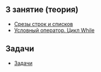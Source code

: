 ## 3 занятие (теория)
* [Срезы строк и списков](https://github.com/rogovich/2020_CPK_Python_for_Data_Analysis-4/blob/master/03_If_Else_While/2020_CPK_3_1_Slices.ipynb)
* [Условный оператор. Цикл While](https://github.com/rogovich/2020_CPK_Python_for_Data_Analysis-4/blob/master/03_If_Else_While/2020_CPK_3_2_If_Else.ipynb)

## Задачи
* [Задачи](https://github.com/rogovich/2020_CPK_Python_for_Data_Analysis-4/blob/master/03_If_Else_While/2020_CPK_3_0_Problems.ipynb)
